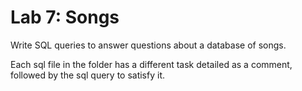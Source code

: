 # Lab 7: Songs

Write SQL queries to answer questions about a database of songs.

Each sql file in the folder has a different task detailed as a comment, followed by the sql query to satisfy it.
